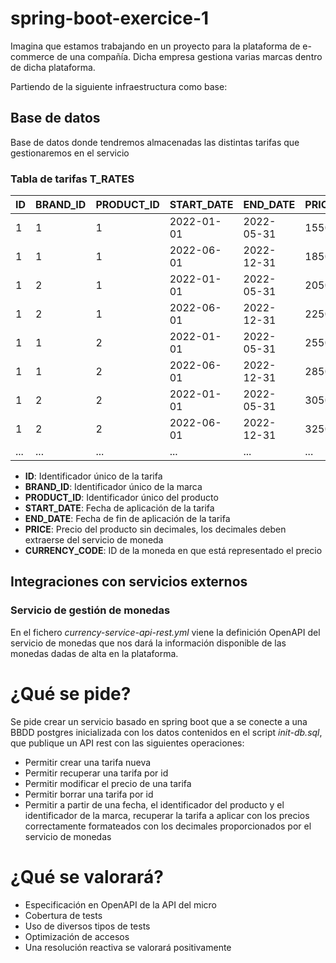 # spring-boot-exercice-1

Imagina que estamos trabajando en un proyecto para la plataforma de e-commerce de una compañía. Dicha empresa gestiona varias marcas dentro de dicha plataforma.

Partiendo de la siguiente infraestructura como base:

## Base de datos

Base de datos donde tendremos almacenadas las distintas tarifas que gestionaremos en el servicio

### Tabla de tarifas **T_RATES**

| ID | BRAND_ID | PRODUCT_ID | START_DATE | END_DATE   | PRICE | CURRENCY_CODE |
|----| -------- | ---------- | ---------- | ---------- | ----- | ------------- |
| 1  | 1        | 1          | 2022-01-01 | 2022-05-31 | 1550 | EUR           |
| 1  | 1        | 1          | 2022-06-01 | 2022-12-31 | 1850 | USC           |
| 1  | 2        | 1          | 2022-01-01 | 2022-05-31 | 2050 | EUR           |
| 1  | 2        | 1          | 2022-06-01 | 2022-12-31 | 2250 | USC           |
| 1  | 1        | 2          | 2022-01-01 | 2022-05-31 | 2550 | EUR           |
| 1  | 1        | 2          | 2022-06-01 | 2022-12-31 | 2850 | USC           |
| 1  | 2        | 2          | 2022-01-01 | 2022-05-31 | 3050 | EUR           |
| 1  | 2        | 2          | 2022-06-01 | 2022-12-31 | 3250 | USC           |
| ...| ...      | ...        | ...        | ...        | ...  | ...           |

* **ID**: Identificador único de la tarifa
* **BRAND_ID**: Identificador único de la marca
* **PRODUCT_ID**: Identificador único del producto
* **START_DATE**: Fecha de aplicación de la tarifa
* **END_DATE**: Fecha de fin de aplicación de la tarifa
* **PRICE**: Precio del producto sin decimales, los decimales deben extraerse del servicio de moneda
* **CURRENCY_CODE**: ID de la moneda en que está representado el precio

## Integraciones con servicios externos

### Servicio de gestión de monedas

En el fichero *currency-service-api-rest.yml* viene la definición OpenAPI del servicio de monedas que nos dará la información disponible de las monedas dadas de alta en la plataforma.

# ¿Qué se pide?
Se pide crear un servicio basado en spring boot que a se conecte a una BBDD postgres inicializada con los datos contenidos en el script *init-db.sql*, que publique un API rest con las siguientes operaciones:

* Permitir crear una tarifa nueva
* Permitir recuperar una tarifa por id
* Permitir modificar el precio de una tarifa
* Permitir borrar una tarifa por id
* Permitir a partir de una fecha, el identificador del producto y el identificador de la marca, recuperar la tarifa a aplicar con los precios correctamente formateados con los decimales proporcionados por el servicio de monedas

# ¿Qué se valorará?

* Especificación en OpenAPI de la API del micro
* Cobertura de tests
* Uso de diversos tipos de tests
* Optimización de accesos
* Una resolución reactiva se valorará positivamente
